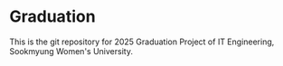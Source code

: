 # Graduation
This is the git repository for 2025 Graduation Project of IT Engineering, Sookmyung Women's University.
